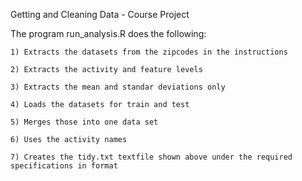 Getting and Cleaning Data - Course Project


The program run_analysis.R does the following:

    1) Extracts the datasets from the zipcodes in the instructions
    
    2) Extracts the activity and feature levels
    
    3) Extracts the mean and standar deviations only
    
    4) Loads the datasets for train and test
    
    5) Merges those into one data set
    
    6) Uses the activity names 
    
    7) Creates the tidy.txt textfile shown above under the required specifications in format
    
 
